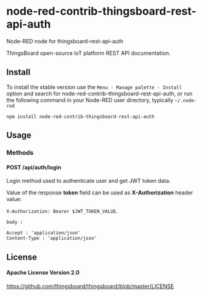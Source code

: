 node-red-contrib-thingsboard-rest-api-auth
================

Node-RED node for thingsboard-rest-api-auth

 ThingsBoard open-source IoT platform REST API documentation.

## Install

To install the stable version use the `Menu - Manage palette - Install` 
option and search for node-red-contrib-thingsboard-rest-api-auth, or run the following 
command in your Node-RED user directory, typically `~/.node-red`

    npm install node-red-contrib-thingsboard-rest-api-auth

## Usage

### Methods

#### POST /api/auth/login

Login method used to authenticate user and get JWT token data.

Value of the response **token** field can be used as **X-Authorization** header value:

`X-Authorization: Bearer $JWT_TOKEN_VALUE`.

    body : 
     
    Accept : 'application/json'
    Content-Type : 'application/json'


## License

#### Apache License Version 2.0

https://github.com/thingsboard/thingsboard/blob/master/LICENSE